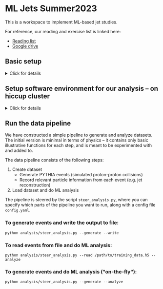 # ML Jets Summer2023

This is a workspace to implement ML-based jet studies.

For reference, our reading and exercise list is linked here:
 - [Reading list](https://docs.google.com/document/d/1nDz0PvdvrQR79-z-nHU7dbMzTct1-O_NcjJzVuuaj5E/edit?usp=sharing)
 - [Google drive](https://drive.google.com/drive/u/0/folders/1eoGmWkVxYjx8As7fMrWZZGoWCt5Qil5U)

## Basic setup
<details>
  <summary>Click for details</summary>
<br/> 
  
To begin, we need to set up a few things to be able to run our code and keep track of our changes with version control. Don't allow yourself to get stuck – if you are spending more than e.g. 10 minutes on a given step and are not sure what to do, ask one of us – don't hesitate.
  
We also encourage you to liberally use ChatGPT for software questions, both techincal (e.g. "How do I navigate to a certain directory on a linux terminal?", "I got this error after trying to do X: <paste error>") and conceptual ("Why do I want to use version control when writing code?", "What is a python virtual environment?"). 
  
To start, do the following:
  - Create a [GitHub](https://github.com) account
  - We will create an account for you on the `hiccup` cluster, a local computing cluster that we will use this summer. 
    - Open a terminal on your laptop and try to login: `ssh <user>@hic.lbl.gov`
      - Your home directory (`/home/<user>`) is where you can store your code
      - The `/rstorage` directory should be used to store data that you generate from your analysis (e.g. ML training datasets)
    - [generate an SSH key](https://docs.github.com/en/authentication/connecting-to-github-with-ssh/generating-a-new-ssh-key-and-adding-it-to-the-ssh-agent?platform=linux) and upload it to your GitHub account
    - Clone this repository: `git clone <url>`
  - On your laptop, [download VSCode](https://code.visualstudio.com) 
    - Install the `Remote-SSH` extension – this will allow you to easily edit code on hiccup via your laptop's editor
    - Create a new workspace that ssh to hiccup, and add the folder for this repository to the workspace
    - Now, try to open a file and check that you can edit it successfully (with the changes being reflected on hiccup)
  
Now we are ready to set up the specific environment for our analysis.

   
</details>

## Setup software environment for our analysis – on hiccup cluster
<details>
  <summary>Click for details</summary>
<br/> 
  
### Logon to the hiccup GPU node
  
If you are using the terminal inside of VSCode, you can logon to the hiccupgpu node by install the "Remote-SSH" extension in VSCode and adding a new remote server:
```
 Host hic.lbl.gov 
 ...
   Hostname hic.lbl.gov
   User <usr>
   Port 1142
```
 
Alternately, you can log directly onto the hiccup GPU node with:
```
ssh <user>@hic.lbl.gov -p 1142
```

### Initialize environment
  
Now we need to initialize the environment: load heppy (for Monte Carlo event generation and jet finding), set the python version, and create a virtual environment for python packages.
We have set up an initialization script to take care of this. 
The first time you set up, you can do:
```
cd ML_Jets_Summer2023
source init.sh --install
```
  
On subsequent times, you don't need to pass the `install` flag:
```
cd ML_Jets_Summer2023
source init.sh
```

Now we are ready to run our scripts.

   
</details>

## Run the data pipeline
  
We have constructed a simple pipeline to generate and analyze datasets. The initial version is minimal in terms of physics – it contains only basic illustrative functions for each step, and is meant to be experimented with and added to.

The data pipeline consists of the following steps:
1. Create dataset
   - Generate PYTHIA events (simulated proton-proton collisions)
   - Record relevant particle information from each event (e.g. jet reconstruction)
2. Load dataset and do ML analysis

The pipeline is steered by the script `steer_analysis.py`, where you can specify which parts of the pipeline you want to run, along with a config file `config.yaml`.

### To generate events and write the output to file:
```
python analysis/steer_analysis.py --generate --write
```

### To read events from file and do ML analysis:
```
python analysis/steer_analysis.py --read /path/to/training_data.h5 --analyze
```

### To generate events and do ML analysis ("on-the-fly"):
```
python analysis/steer_analysis.py --generate --analyze
```
